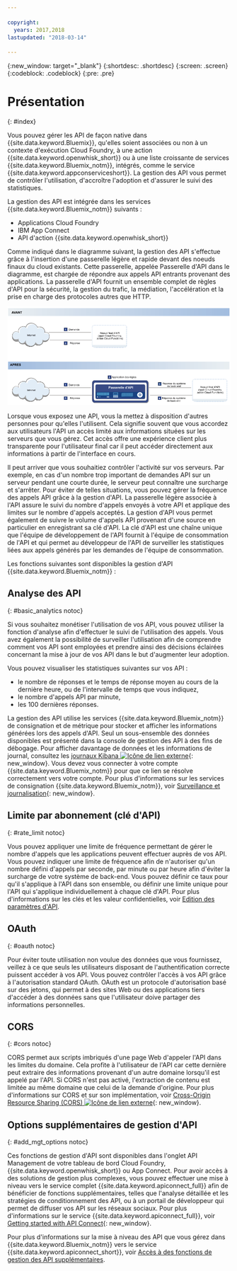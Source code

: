 ```yaml
---

copyright:
  years: 2017,2018
lastupdated: "2018-03-14"

---
```



{:new_window: target="_blank"}
{:shortdesc: .shortdesc}
{:screen: .screen}
{:codeblock: .codeblock}
{:pre: .pre}

# Présentation
{: #index}

Vous pouvez gérer les API de façon native dans {{site.data.keyword.Bluemix}}, qu'elles soient associées ou non à un contexte d'exécution Cloud Foundry, à une action {{site.data.keyword.openwhisk_short}} ou à une liste croissante de services {{site.data.keyword.Bluemix_notm}}, intégrés, comme le service {{site.data.keyword.appconserviceshort}}. La gestion des API vous permet de contrôler l'utilisation, d'accroître l'adoption et d'assurer le suivi des statistiques.

La gestion des API est intégrée dans les services {{site.data.keyword.Bluemix_notm}} suivants :
* Applications Cloud Foundry
* IBM App Connect
* API d'action {{site.data.keyword.openwhisk_short}}

Comme indiqué dans le diagramme suivant, la gestion des API s'effectue grâce à l'insertion d'une passerelle légère et rapide devant des noeuds finaux du cloud existants. Cette passerelle, appelée Passerelle d'API dans le diagramme, est chargée de répondre aux appels API entrants provenant des applications. La passerelle d'API fournit un ensemble complet de règles d'API pour la sécurité, la gestion du trafic, la médiation, l'accélération et la prise en charge des protocoles autres que HTTP.

![Flux de la passerelle d'API](images/bluemix-native-apim-flow.png "Flux de gestion des API")

Lorsque vous exposez une API, vous la mettez à disposition d'autres personnes pour qu'elles l'utilisent. Cela signifie souvent que vous accordez aux utilisateurs l'API un accès limité aux informations situées sur les serveurs que vous gérez. Cet accès offre une expérience client plus transparente pour l'utilisateur final car il peut accéder directement aux informations à partir de l'interface en cours.

Il peut arriver que vous souhaitiez contrôler l'activité sur vos serveurs. Par exemple, en cas d'un nombre trop important de demandes API sur un serveur pendant une courte durée, le serveur peut connaître une surcharge et s'arrêter. Pour éviter de telles situations, vous pouvez gérer la fréquence des appels API grâce à la gestion d'API. La passerelle légère associée à l'API assure le suivi du nombre d'appels envoyés à votre API et applique des limites sur le nombre d'appels acceptés. La gestion d'API vous permet également de suivre le volume d'appels API provenant d'une source en particulier en enregistrant sa clé d'API. La clé d'API est une chaîne unique que l'équipe de développement de l'API fournit à l'équipe de consommation de l'API et qui permet au développeur de l'API de surveiller les statistiques liées aux appels générés par les demandes de l'équipe de consommation.  

Les fonctions suivantes sont disponibles la gestion d'API {{site.data.keyword.Bluemix_notm}} :
## Analyse des API
{: #basic_analytics notoc}

Si vous souhaitez monétiser l'utilisation de vos API, vous pouvez utiliser la fonction d'analyse afin d'effectuer le suivi de l'utilisation des appels. Vous avez également la possibilité de surveiller l'utilisation afin de comprendre comment vos API sont employées et prendre ainsi des décisions éclairées concernant la mise à jour de vos API dans le but d'augmenter leur adoption.

Vous pouvez visualiser les statistiques suivantes sur vos API :
* le nombre de réponses et le temps de réponse moyen au cours de la dernière heure, ou de l'intervalle de temps que vous indiquez,
* le nombre d'appels API par minute,
* les 100 dernières réponses.

La gestion des API utilise les services {{site.data.keyword.Bluemix_notm}} de consignation et de métrique pour stocker et afficher les informations générées lors des appels d'API. Seul un sous-ensemble des données disponibles est présenté dans la console de gestion des API à des fins de débogage. Pour afficher davantage de données et les informations de journal, consultez les [journaux Kibana ![Icône de lien externe](../icons/launch-glyph.svg "External link icon")](https://logmet.ng.bluemix.net/app/#/kibana){: new_window}. Vous devez vous connecter à votre compte {{site.data.keyword.Bluemix_notm}} pour que ce lien se résolve correctement vers votre compte. Pour plus d'informations sur les services de consignation {{site.data.keyword.Bluemix_notm}}, voir [Surveillance et journalisation](../monitor_log/monitoringandlogging.html#monitoringandlogging){: new_window}.

## Limite par abonnement (clé d'API)
{: #rate_limit notoc}

Vous pouvez appliquer une limite de fréquence permettant de gérer le nombre d'appels que les applications peuvent effectuer auprès de vos API. Vous pouvez indiquer une limite de fréquence afin de n'autoriser qu'un nombre défini d'appels par seconde, par minute ou par heure afin d'éviter la surcharge de votre système de back-end. Vous pouvez définir ce taux pour qu'il s'applique à l'API dans son ensemble, ou définir une limite unique pour l'API qui s'applique individuellement à chaque clé d'API. Pour plus d'informations sur les clés et les valeur confidentielles, voir [Edition des paramètres d'API](manage_apis.html#settings_apis).

## OAuth
{: #oauth notoc}

Pour éviter toute utilisation non voulue des données que vous fournissez, veillez à ce que seuls les utilisateurs disposant de l'authentification correcte puissent accéder à vos API. Vous pouvez contrôler l'accès à vos API grâce à l'autorisation standard OAuth. OAuth est un protocole d'autorisation basé sur des jetons, qui permet à des sites Web ou des applications tiers d'accéder à des données sans que l'utilisateur doive partager des informations personnelles.

## CORS
{: #cors notoc}

CORS permet aux scripts imbriqués d'une page Web d'appeler l'API dans les limites du domaine. Cela profite à l'utilisateur de l'API car cette dernière peut extraire des informations provenant d'un autre domaine lorsqu'il est appelé par l'API. Si CORS n'est pas activé, l'extraction de contenu est limitée au même domaine que celui de la demande d'origine. Pour plus d'informations sur CORS et sur son implémentation, voir [Cross-Origin Resource Sharing (CORS) ![Icône de lien externe](../icons/launch-glyph.svg "External link icon")](https://developer.mozilla.org/en-US/docs/Web/HTTP/CORS){: new_window}.

## Options supplémentaires de gestion d'API
{: #add_mgt_options notoc}

Ces fonctions de gestion d'API sont disponibles dans l'onglet API Management de votre tableau de bord Cloud Foundry, {{site.data.keyword.openwhisk_short}} ou App Connect. Pour avoir accès à des solutions de gestion plus complexes, vous pouvez effectuer une mise à niveau vers le service complet {{site.data.keyword.apiconnect_full}} afin de bénéficier de fonctions supplémentaires, telles que l'analyse détaillée et les stratégies de conditionnement des API, ou à un portail de développeur qui permet de diffuser vos API sur les réseaux sociaux. Pour plus d'informations sur le service {{site.data.keyword.apiconnect_full}}, voir [Getting started with API Connect](https://console.ng.bluemix.net/docs/services/apiconnect/index.html){: new_window}.

Pour plus d'informations sur la mise à niveau des API que vous gérez dans {{site.data.keyword.Bluemix_notm}} vers le service {{site.data.keyword.apiconnect_short}}, voir [Accès à des fonctions de gestion des API supplémentaires](upgrade.html).
